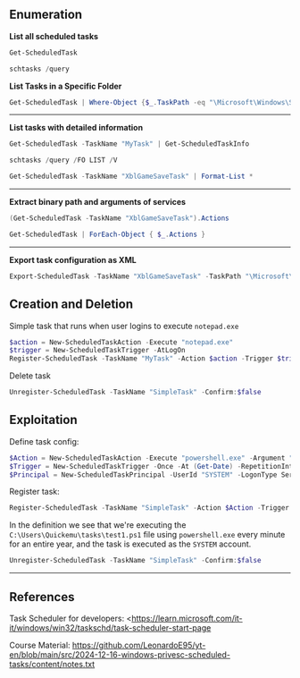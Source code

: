 ## Enumeration

**List all scheduled tasks**
```powershell
Get-ScheduledTask
```


```powershell
schtasks /query
```

**List Tasks in a Specific Folder**
```powershell
Get-ScheduledTask | Where-Object {$_.TaskPath -eq "\Microsoft\Windows\Shell\"}
```

---

**List tasks with detailed information**
```powershell
Get-ScheduledTask -TaskName "MyTask" | Get-ScheduledTaskInfo
```


```powershell
schtasks /query /FO LIST /V
```


```powershell
Get-ScheduledTask -TaskName "XblGameSaveTask" | Format-List *
```

---

**Extract binary path and arguments of services**
```powershell
(Get-ScheduledTask -TaskName "XblGameSaveTask").Actions
```


```powershell
Get-ScheduledTask | ForEach-Object { $_.Actions }
```

---

**Export task configuration as XML**
```powershell
Export-ScheduledTask -TaskName "XblGameSaveTask" -TaskPath "\Microsoft\XblGameSave\"
```

## Creation and Deletion

Simple task that runs when user logins to execute `notepad.exe`
```powershell
$action = New-ScheduledTaskAction -Execute "notepad.exe"
$trigger = New-ScheduledTaskTrigger -AtLogOn
Register-ScheduledTask -TaskName "MyTask" -Action $action -Trigger $trigger -User "quickem-h5dsq1v\quickemu"
```

Delete task
```powershell
Unregister-ScheduledTask -TaskName "SimpleTask" -Confirm:$false
```

## Exploitation

Define task config:
```powershell 
$Action = New-ScheduledTaskAction -Execute "powershell.exe" -Argument "-File C:\Users\Quickemu\tasks\test1.ps1"
$Trigger = New-ScheduledTaskTrigger -Once -At (Get-Date) -RepetitionInterval (New-TimeSpan -Minutes 1) -RepetitionDuration (New-TimeSpan -Days 365)
$Principal = New-ScheduledTaskPrincipal -UserId "SYSTEM" -LogonType ServiceAccount -RunLevel Highest
```

Register task:
```powershell 
Register-ScheduledTask -TaskName "SimpleTask" -Action $Action -Trigger $Trigger -Principal $Principal
```

 In the definition we see that we're executing the `C:\Users\Quickemu\tasks\test1.ps1` file using `powershell.exe` every minute for an entire year, and the task is executed as the `SYSTEM` account.
```powershell 
Unregister-ScheduledTask -TaskName "SimpleTask" -Confirm:$false
```

---
##  References

 Task Scheduler for developers: <https://learn.microsoft.com/it-it/windows/win32/taskschd/task-scheduler-start-page

Course Material: https://github.com/LeonardoE95/yt-en/blob/main/src/2024-12-16-windows-privesc-scheduled-tasks/content/notes.txt

